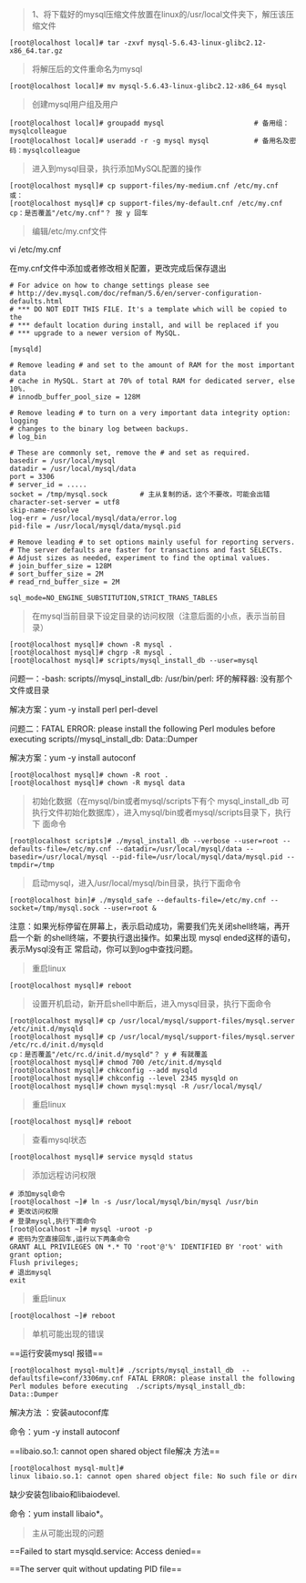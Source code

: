 



> 1、将下载好的mysql压缩文件放置在linux的/usr/local文件夹下，解压该压缩文件

```mysql
[root@localhost local]# tar -zxvf mysql-5.6.43-linux-glibc2.12-x86_64.tar.gz
```



> 将解压后的文件重命名为mysql 

```mysql
[root@localhost local]# mv mysql-5.6.43-linux-glibc2.12-x86_64 mysql
```



> 创建mysql用户组及用户 

```mysql
[root@localhost local]# groupadd mysql						# 备用组：mysqlcolleague
[root@localhost local]# useradd -r -g mysql mysql			# 备用名及密码：mysqlcolleague
```



> 进入到mysql目录，执行添加MySQL配置的操作 

```mysql
[root@localhost mysql]# cp support-files/my-medium.cnf /etc/my.cnf
或：
[root@localhost mysql]# cp support-files/my-default.cnf /etc/my.cnf
cp：是否覆盖"/etc/my.cnf"？ 按 y 回车
```



> 编辑/etc/my.cnf文件

vi /etc/my.cnf 

在my.cnf文件中添加或者修改相关配置，更改完成后保存退出

```mysql
# For advice on how to change settings please see
# http://dev.mysql.com/doc/refman/5.6/en/server-configuration-defaults.html
# *** DO NOT EDIT THIS FILE. It's a template which will be copied to the
# *** default location during install, and will be replaced if you
# *** upgrade to a newer version of MySQL.

[mysqld]

# Remove leading # and set to the amount of RAM for the most important data
# cache in MySQL. Start at 70% of total RAM for dedicated server, else 10%.
# innodb_buffer_pool_size = 128M

# Remove leading # to turn on a very important data integrity option: logging
# changes to the binary log between backups.
# log_bin

# These are commonly set, remove the # and set as required.
basedir = /usr/local/mysql
datadir = /usr/local/mysql/data
port = 3306
# server_id = .....
socket = /tmp/mysql.sock		# 主从复制的话，这个不要改，可能会出错
character-set-server = utf8
skip-name-resolve
log-err = /usr/local/mysql/data/error.log
pid-file = /usr/local/mysql/data/mysql.pid

# Remove leading # to set options mainly useful for reporting servers.
# The server defaults are faster for transactions and fast SELECTs.
# Adjust sizes as needed, experiment to find the optimal values.
# join_buffer_size = 128M
# sort_buffer_size = 2M
# read_rnd_buffer_size = 2M

sql_mode=NO_ENGINE_SUBSTITUTION,STRICT_TRANS_TABLES
```



> 在mysql当前目录下设定目录的访问权限（注意后面的小点，表示当前目 录） 

```mysql
[root@localhost mysql]# chown -R mysql .
[root@localhost mysql]# chgrp -R mysql .
[root@localhost mysql]# scripts/mysql_install_db --user=mysql
```

问题一：­-bash: scripts//mysql_install_db: /usr/bin/perl: 坏的解释器: 没有那个文件或目录 

解决方案：yum -y install perl perl-devel

问题二：FATAL ERROR: please install the following Perl modules before executing  scripts//mysql_install_db: Data::Dumper 

解决方案：yum -y install autoconf

```mysql
[root@localhost mysql]# chown -R root .
[root@localhost mysql]# chown -R mysql data
```



> 初始化数据（在mysql/bin或者mysql/scripts下有个 mysql_install_db 可 执行文件初始化数据库），进入mysql/bin或者mysql/scripts目录下，执行下 面命令 

```mysql
[root@localhost scripts]# ./mysql_install_db --verbose --user=root --defaults-file=/etc/my.cnf --datadir=/usr/local/mysql/data --basedir=/usr/local/mysql --pid-file=/usr/local/mysql/data/mysql.pid --tmpdir=/tmp
```



> 启动mysql，进入/usr/local/mysql/bin目录，执行下面命令 

```mysql
[root@localhost bin]# ./mysqld_safe --defaults-file=/etc/my.cnf --socket=/tmp/mysql.sock --user=root &
```

注意：如果光标停留在屏幕上，表示启动成功，需要我们先关闭shell终端，再开启一个新 的shell终端，不要执行退出操作。如果出现 mysql ended这样的语句，表示Mysql没有正 常启动，你可以到log中查找问题。



> 重启linux 

```
[root@localhost mysql]# reboot
```





> 设置开机启动，新开启shell中断后，进入mysql目录，执行下面命令

```mysql
[root@localhost mysql]# cp /usr/local/mysql/support-files/mysql.server /etc/init.d/mysqld
[root@localhost mysql]# cp /usr/local/mysql/support-files/mysql.server /etc/rc.d/init.d/mysqld
cp：是否覆盖"/etc/rc.d/init.d/mysqld"？ y	# 有就覆盖
[root@localhost mysql]# chmod 700 /etc/init.d/mysqld
[root@localhost mysql]# chkconfig --add mysqld
[root@localhost mysql]# chkconfig --level 2345 mysqld on
[root@localhost mysql]# chown mysql:mysql -R /usr/local/mysql/
```



> 重启linux 

```mysql
[root@localhost mysql]# reboot
```



> 查看mysql状态 

```mysql
[root@localhost mysql]# service mysqld status
```



> 添加远程访问权限 

```mysql
# 添加mysql命令 
[root@localhost ~]# ln -s /usr/local/mysql/bin/mysql /usr/bin
# 更改访问权限
# 登录mysql,执行下面命令
[root@localhost ~]# mysql -uroot -p
# 密码为空直接回车,运行以下两条命令
GRANT ALL PRIVILEGES ON *.* TO 'root'@'%' IDENTIFIED BY 'root' with grant option;
Flush privileges;
# 退出mysql
exit
```



> 重启linux

```mysql
[root@localhost ~]# reboot
```



> 单机可能出现的错误

==运行安装mysql 报错== 

```mysql
[root@localhost mysql-mult]# ./scripts/mysql_install_db  --defaultsfile=conf/3306my.cnf FATAL ERROR: please install the following Perl modules before executing  ./scripts/mysql_install_db: Data::Dumper
```

解决方法 ：安装autoconf库   

命令：yum -y install autoconf



==libaio.so.1: cannot open shared object file解决 方法==

```mysql
[root@localhost mysql-mult]# linux libaio.so.1: cannot open shared object file: No such file or directory 
```

缺少安装包libaio和libaio­devel.

命令：yum install libaio*。



> 主从可能出现的问题

==Failed to start mysqld.service: Access denied==





==The server quit without updating PID file==













